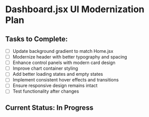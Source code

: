 # Dashboard.jsx UI Modernization Plan

## Tasks to Complete:
- [ ] Update background gradient to match Home.jsx
- [ ] Modernize header with better typography and spacing
- [ ] Enhance control panels with modern card design
- [ ] Improve chart container styling
- [ ] Add better loading states and empty states
- [ ] Implement consistent hover effects and transitions
- [ ] Ensure responsive design remains intact
- [ ] Test functionality after changes

## Current Status: In Progress
